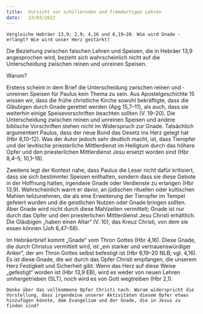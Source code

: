 ```yaml
---
title:  Vorsicht vor schillernden und fremdartigen Lehren
date:   23/03/2022
---
```


`Vergleiche Hebräer 13,9; 2,9; 4,16 und 6,19–20. Wie wird Gnade ­erlangt? Wie wird unser Herz gestärkt?`

Die Beziehung zwischen falschen Lehren und Speisen, die in Hebräer 13,9 angesprochen wird, bezieht sich wahrscheinlich nicht auf die Unterscheidung zwischen reinen und unreinen Speisen.

Warum?

Erstens scheint in dem Brief die Unterscheidung zwischen reinen und ­unreinen Speisen für Paulus kein Thema zu sein. Aus Apostelgeschichte 15 wissen wir, dass die frühe christliche Kirche sowohl bekräftigte, dass die Gläubigen durch Gnade gerettet werden (Apg 15,7–11), als auch, dass sie weiterhin einige Speisevorschriften beachten sollten (V. 19–20). Die Unterscheidung zwischen reinen und unreinen Speisen und andere biblische Vorschriften stehen nicht im Widerspruch zur Gnade. Tatsächlich argumentiert Paulus, dass der neue Bund das Gesetz ins Herz gelegt hat (Hbr 8,10–12). Was der Autor jedoch sehr deutlich macht, ist, dass Tieropfer und der levitische priesterliche Mittlerdienst im Heiligtum durch das höhere Opfer und den priesterlichen Mittlerdienst Jesu ersetzt worden sind (Hbr 8,4–5; 10,1–18).

Zweitens legt der Kontext nahe, dass Paulus die Leser nicht dafür kritisiert, dass sie sich bestimmter Speisen enthalten, sondern dass sie diese Gebote in der Hoffnung halten, irgendwie Gnade oder Verdienste zu erlangen (Hbr 13,9). Wahrscheinlich warnt er davor, an jüdischen rituellen oder kultischen Mahlen teilzunehmen, die als eine Erweiterung der Tieropfer im Tempel gefeiert wurden und die geistlichen Nutzen oder Gnade bringen sollten. Aber Gnade wird nicht durch diese Mahlzeiten vermittelt; Gnade ist nur durch das Opfer und den priesterlichen Mittlerdienst Jesu Christi erhältlich. Die Gläubigen „haben einen Altar“ (V. 10), das Kreuz Christi, von dem sie essen können (Joh 6,47–58).

Im Hebräerbrief kommt „Gnade“ vom Thron Gottes (Hbr 4,16). Diese ­Gnade, die durch Christus vermittelt wird, ist „ein starker und vertrauenswürdiger Anker“, der am Thron Gottes selbst befestigt ist (Hbr 6,19–20 NLB; vgl. 4,16). Es ist diese Gnade, die wir durch das Opfer Christi empfangen, die unserem Herz Festigkeit und Sicherheit gibt. Wenn das Herz auf diese Weise „gefestigt“ worden ist (Hbr 13,9 EB), wird es weder von neuen Lehren umhergetrieben (SLT), noch wird es von Gott wegtreiben (Hbr 2,1).

`Denke über das vollkommene Opfer Christi nach. Warum widerspricht die Vorstellung, dass irgendeine unserer Aktivitäten diesem Opfer etwas hinzufügen könnte, dem Evangelium und der Gnade, die in Jesus zu finden sind?`
